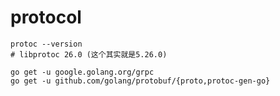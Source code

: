 # protocol

```azure
protoc --version
# libprotoc 26.0 (这个其实就是5.26.0)
```
```shell
go get -u google.golang.org/grpc
go get -u github.com/golang/protobuf/{proto,protoc-gen-go}
```